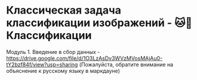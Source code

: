 # Классическая задача классификации изображений - 🐱🐶 Классификации
Модуль 1. Введение в сбор данных - https://drive.google.com/file/d/1O3LzAsDv3WVzMVosMAjAu0-tY2bzf84f/view?usp=sharing (Пожалуйста, обратите внимание на объяснение к русскому языку в маркдауне)
